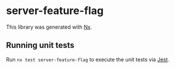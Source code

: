 # server-feature-flag

This library was generated with [Nx](https://nx.dev).

## Running unit tests

Run `nx test server-feature-flag` to execute the unit tests via [Jest](https://jestjs.io).
